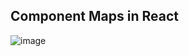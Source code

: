 ## Component Maps in React
![image](https://user-images.githubusercontent.com/65382019/129560222-3ae843c7-fa46-48cf-850c-e24f1f00accb.png)
